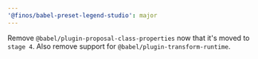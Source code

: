 ```yaml
---
'@finos/babel-preset-legend-studio': major
---
```


Remove `@babel/plugin-proposal-class-properties` now that it's moved to `stage 4`. Also remove support for `@babel/plugin-transform-runtime`.
